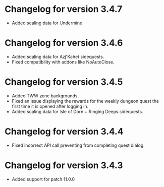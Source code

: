 # Changelog for version 3.4.7

- Added scaling data for Undermine

# Changelog for version 3.4.6

- Added scaling data for Azj'Kahet sidequests.
- Fixed compatibility with addons like NoAutoClose.

# Changelog for version 3.4.5

- Added TWW zone backgrounds.
- Fixed an issue displaying the rewards for the weekly dungeon quest the first time it is opened after logging in.
- Added scaling data for Isle of Dorn + Ringing Deeps sidequests.

# Changelog for version 3.4.4

- Fixed incorrect API call preventing from completing quest dialog.

# Changelog for version 3.4.3

- Added support for patch 11.0.0